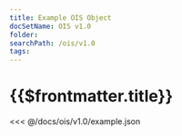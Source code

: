 ```yaml
---
title: Example OIS Object
docSetName: OIS v1.0
folder:
searchPath: /ois/v1.0
tags:
---
```


# {{$frontmatter.title}}

<VersionWarning/>

<<< @/docs/ois/v1.0/example.json
